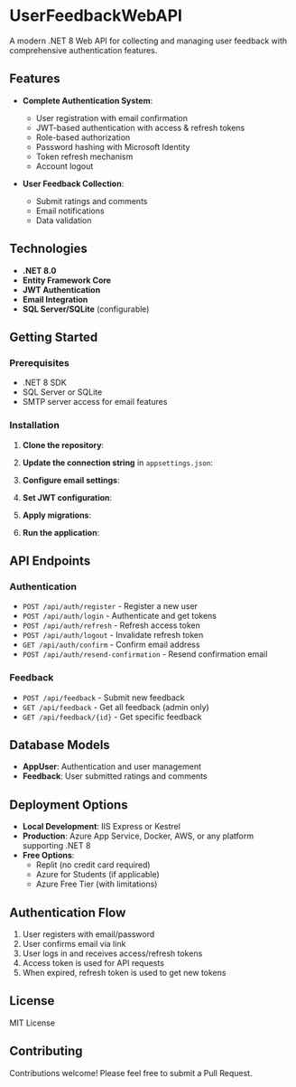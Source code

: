 # UserFeedbackWebAPI

A modern .NET 8 Web API for collecting and managing user feedback with comprehensive authentication features.

## Features

- **Complete Authentication System**:
  - User registration with email confirmation
  - JWT-based authentication with access & refresh tokens
  - Role-based authorization
  - Password hashing with Microsoft Identity
  - Token refresh mechanism
  - Account logout

- **User Feedback Collection**:
  - Submit ratings and comments
  - Email notifications
  - Data validation

## Technologies

- **.NET 8.0**
- **Entity Framework Core**
- **JWT Authentication**
- **Email Integration**
- **SQL Server/SQLite** (configurable)

## Getting Started

### Prerequisites

- .NET 8 SDK
- SQL Server or SQLite
- SMTP server access for email features

### Installation

1. **Clone the repository**:


2. **Update the connection string** in `appsettings.json`:

3. **Configure email settings**:

4. **Set JWT configuration**:

5. **Apply migrations**:

6. **Run the application**:


## API Endpoints

### Authentication

- `POST /api/auth/register` - Register a new user
- `POST /api/auth/login` - Authenticate and get tokens
- `POST /api/auth/refresh` - Refresh access token
- `POST /api/auth/logout` - Invalidate refresh token
- `GET /api/auth/confirm` - Confirm email address
- `POST /api/auth/resend-confirmation` - Resend confirmation email

### Feedback

- `POST /api/feedback` - Submit new feedback
- `GET /api/feedback` - Get all feedback (admin only)
- `GET /api/feedback/{id}` - Get specific feedback

## Database Models

- **AppUser**: Authentication and user management
- **Feedback**: User submitted ratings and comments

## Deployment Options

- **Local Development**: IIS Express or Kestrel
- **Production**: Azure App Service, Docker, AWS, or any platform supporting .NET 8
- **Free Options**: 
  - Replit (no credit card required)
  - Azure for Students (if applicable)
  - Azure Free Tier (with limitations)

## Authentication Flow

1. User registers with email/password
2. User confirms email via link
3. User logs in and receives access/refresh tokens
4. Access token is used for API requests
5. When expired, refresh token is used to get new tokens

## License

MIT License

## Contributing

Contributions welcome! Please feel free to submit a Pull Request.
